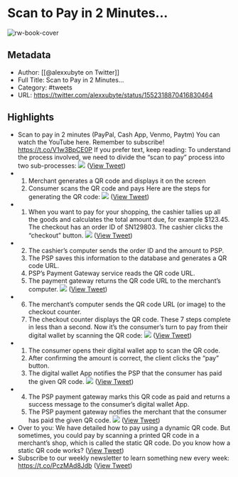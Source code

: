 # Scan to Pay in 2 Minutes...

![rw-book-cover](https://pbs.twimg.com/profile_images/1524184008635998209/vOSCJXuk.jpg)

## Metadata
- Author: [[@alexxubyte on Twitter]]
- Full Title: Scan to Pay in 2 Minutes...
- Category: #tweets
- URL: https://twitter.com/alexxubyte/status/1552318870416830464

## Highlights
- Scan to pay in 2 minutes (PayPal, Cash App, Venmo, Paytm)
  You can watch the YouTube here. Remember to subscribe!
  https://t.co/V1w3BpCE0P
  If you prefer text, keep reading:
  To understand the process involved, we need to divide the “scan to pay” process into two sub-processes: 
  ![](https://pbs.twimg.com/media/FYrxx5VUYAAaj_d.jpg) ([View Tweet](https://twitter.com/alexxubyte/status/1552318870416830464))
- 1. Merchant generates a QR code and displays it on the screen
  2. Consumer scans the QR code and pays
  Here are the steps for generating the QR code: 
  ![](https://pbs.twimg.com/media/FYrxys3UIAAIeJb.jpg) ([View Tweet](https://twitter.com/alexxubyte/status/1552318886002839552))
- 1. When you want to pay for your shopping, the cashier tallies up all the goods and calculates the total amount due, for example $123.45. The checkout has an order ID of SN129803. The cashier clicks the “checkout” button. 
  ![](https://pbs.twimg.com/media/FYrxzkHVUAAtrGu.jpg) ([View Tweet](https://twitter.com/alexxubyte/status/1552318899785347075))
- 2. The cashier’s computer sends the order ID and the amount to PSP.
  3. The PSP saves this information to the database and generates a QR code URL.
  4. PSP’s Payment Gateway service reads the QR code URL.
  5. The payment gateway returns the QR code URL to the merchant’s computer. 
  ![](https://pbs.twimg.com/media/FYrx0W0VUAI2ffI.jpg) ([View Tweet](https://twitter.com/alexxubyte/status/1552318913576181761))
- 6. The merchant’s computer sends the QR code URL (or image) to the checkout counter.
  7. The checkout counter displays the QR code.
  These 7 steps complete in less than a second. Now it’s the consumer’s turn to pay from their digital wallet by scanning the QR code: 
  ![](https://pbs.twimg.com/media/FYrx1K8VUAA5rfB.jpg) ([View Tweet](https://twitter.com/alexxubyte/status/1552318927748734976))
- 1. The consumer opens their digital wallet app to scan the QR code.
  2. After confirming the amount is correct, the client clicks the “pay” button.
  3. The digital wallet App notifies the PSP that the consumer has paid the given QR code. 
  ![](https://pbs.twimg.com/media/FYrx2CgVUAAsAXZ.jpg) ([View Tweet](https://twitter.com/alexxubyte/status/1552318943179640832))
- 4. The PSP payment gateway marks this QR code as paid and returns a success message to the consumer’s digital wallet App.
  5. The PSP payment gateway notifies the merchant that the consumer has paid the given QR code. 
  ![](https://pbs.twimg.com/media/FYrx25vUcAEE5zL.jpg) ([View Tweet](https://twitter.com/alexxubyte/status/1552318957738070018))
- Over to you: We have detailed how to pay using a dynamic QR code. But sometimes, you could pay by scanning a printed QR code in a merchant’s shop, which is called the static QR code. Do you know how a static QR code works? ([View Tweet](https://twitter.com/alexxubyte/status/1552318962347622401))
- Subscribe to our weekly newsletter to learn something new every week:
  https://t.co/PczMAd8Jdb ([View Tweet](https://twitter.com/alexxubyte/status/1552318965145227266))
